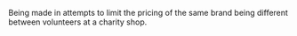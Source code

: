 Being made in attempts to limit the pricing of the same brand being different between volunteers at a charity shop.
